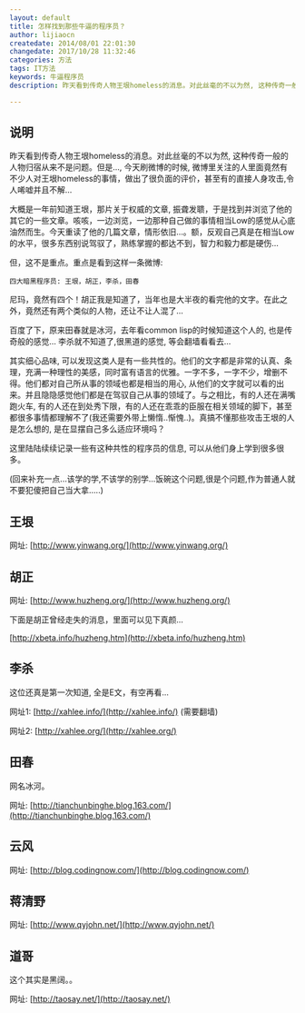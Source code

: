 ```yaml
---
layout: default
title: 怎样找到那些牛逼的程序员？
author: lijiaocn
createdate: 2014/08/01 22:01:30
changedate: 2017/10/28 11:32:46
categories: 方法
tags: IT方法
keywords: 牛逼程序员
description: 昨天看到传奇人物王垠homeless的消息。对此丝毫的不以为然, 这种传奇一般的人物归宿从来不是问题。

---
```


## 说明

昨天看到传奇人物王垠homeless的消息。对此丝毫的不以为然, 这种传奇一般的人物归宿从来不是问题。但是..., 今天刷微博的时候, 微博里关注的人里面竟然有不少人对王垠homeless的事情，做出了很负面的评价，甚至有的直接人身攻击,令人唏嘘并且不解...

大概是一年前知道王垠，那片关于权威的文章, 振聋发聩，于是找到并浏览了他的其它的一些文章。咳咳，一边浏览，一边那种自己做的事情相当Low的感觉从心底油然而生。今天重读了他的几篇文章，情形依旧...。额，反观自己真是在相当Low的水平，很多东西别说驾驭了，熟练掌握的都达不到，智力和毅力都是硬伤...

但，这不是重点。重点是看到这样一条微博:

	四大暗黑程序员: 王垠，胡正，李杀，田春

尼玛，竟然有四个！胡正我是知道了，当年也是大半夜的看完他的文字。在此之外，竟然还有两个类似的人物，还让不让人混了...

百度了下，原来田春就是冰河，去年看common lisp的时候知道这个人的, 也是传奇般的感觉... 李杀就不知道了,很黑道的感觉, 等会翻墙看看去...

其实细心品味, 可以发现这类人是有一些共性的。他们的文字都是非常的认真、条理，充满一种理性的美感，同时富有语言的优雅。一字不多，一字不少，增删不得。他们都对自己所从事的领域也都是相当的用心, 从他们的文字就可以看的出来。并且隐隐感觉他们都是在驾驭自己从事的领域了。与之相比，有的人还在满嘴跑火车, 有的人还在到处秀下限，有的人还在乖乖的臣服在相关领域的脚下，甚至都很多事情都理解不了(我还需要外带上懒惰..惭愧..)。真搞不懂那些攻击王垠的人是怎么想的, 是在显摆自己多么适应环境吗？

这里陆陆续续记录一些有这种共性的程序员的信息, 可以从他们身上学到很多很多。

(回来补充一点...该学的学,不该学的别学...饭碗这个问题,很是个问题,作为普通人就不要犯傻把自己当大拿.....)


## 王垠

网址: [http://www.yinwang.org/](http://www.yinwang.org/)

## 胡正

网址: [http://www.huzheng.org/](http://www.huzheng.org/)

下面是胡正曾经走失的消息，里面可以见下真颜...

[http://xbeta.info/huzheng.htm](http://xbeta.info/huzheng.htm)

## 李杀

这位还真是第一次知道, 全是E文，有空再看...

网址1:  [http://xahlee.info/](http://xahlee.info/)  (需要翻墙)

网址2:  [http://xahlee.org/](http://xahlee.org/)

## 田春

网名冰河。

网址: [http://tianchunbinghe.blog.163.com/](http://tianchunbinghe.blog.163.com/)

## 云风

网址: [http://blog.codingnow.com/](http://blog.codingnow.com/)

## 蒋清野

网址: [http://www.qyjohn.net/](http://www.qyjohn.net/)

## 道哥

这个其实是黑阔。。

网址: [http://taosay.net/](http://taosay.net/)
